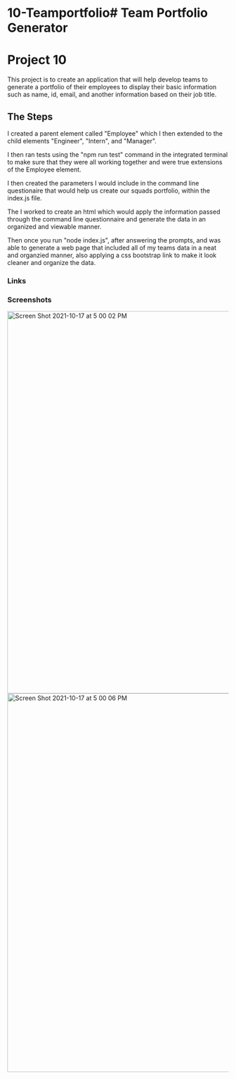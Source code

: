 # 10-Teamportfolio# Team Portfolio Generator

<h1>Project 10</h1>
<p>This project is to create an application that will help develop teams to generate a portfolio
of their employees to display their basic information such as name, id, email, and another information based on their job title.</p>

<h2>The Steps</h2>
<p>
I created a parent element called "Employee" which I then extended to the child elements "Engineer", "Intern", and "Manager".

I then ran tests using the "npm run test" command in the integrated terminal to make sure that they were all working together and were true extensions of the Employee element.

I then created the parameters I would include in the command line questionaire that would help us create our squads portfolio, within the index.js file.

The I worked to create an html which would  apply the information passed through the command line questionnaire and generate the data in an organized and viewable manner.

Then once you run "node index.js", after answering the prompts, and was able to generate a web page that included all of my teams data in a neat and organzied manner, also applying a css bootstrap link to make it look cleaner and organize the data.</p>

<h3>Links</h3>


<h3>Screenshots</h3>
<img width="870" alt="Screen Shot 2021-10-17 at 5 00 02 PM" src="">

<img width="862" alt="Screen Shot 2021-10-17 at 5 00 06 PM" src="">
